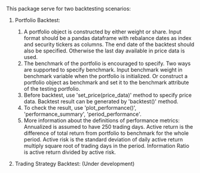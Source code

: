 This package serve for two backtesting scenarios:
1. Portfolio Backtest:
   1. A portfolio object is constructed by either weight or share. Input format should be a pandas dataframe with rebalance dates as index and security tickers as columns. The end date of the backtest should also be specified. Otherwise the last day available in price data is used.
   2. The benchmark of the portfolio is encouraged to specify. Two ways are supported to specify benchmark. Input benchmark weight in benchmark variable when the portfolio is initialized. Or construct a portfolio object as benchmark and set it to the benchmark attribute of the testing portfolio.
   3. Before backtest, use 'set_price(price_data)' method to specify price data. Backtest result can be generated by 'backtest()' method.
   4. To check the result, use 'plot_performance()', 'performance_summary', 'period_performance'.
   5. More information about the definitions of performance metrics:
   Annualized is assumed to have 250 trading days. Active return is the difference of total return from portfolio to benchmark for the whole period. Active risk is the standard deviation of daily active return multiply square root of trading days in the period. Information Ratio is active return divided by active risk.

2. Trading Strategy Backtest:
(Under development)



